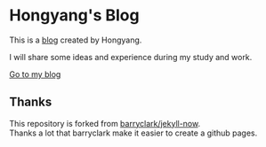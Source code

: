 # Hongyang's Blog

This is a [blog](https://hongyangyu.github.io/ "Go to my resume") created by Hongyang.

I will share some ideas and experience during my study and work.

[Go to my blog](https://hongyangyu.github.io/)

## Thanks

This repository is forked from [barryclark/jekyll-now](https://github.com/barryclark/jekyll-now). <br>
Thanks a lot that barryclark make it easier to create a github pages.
